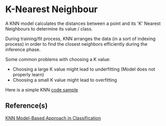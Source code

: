 # K-Nearest Neighbour

A KNN model calculates the distances between a point and its 'K' Nearest Neighbours to determine its value / class.

During training/fit process, KNN arranges the data (in a sort of indexing process) in order to find the closest neighbors efficiently during the inference phase.

Some common problems with choosing a K value:
* Choosing a large K value might lead to underfitting (Model does not properly learn)
* Choosing a small K value might lead to overfitting


Here is a simple KNN [code sample](../basic_machine_learning/knn.py)

## Reference(s)
[KNN Model-Based Approach in Classification](https://www.researchgate.net/publication/2948052_KNN_Model-Based_Approach_in_Classification)